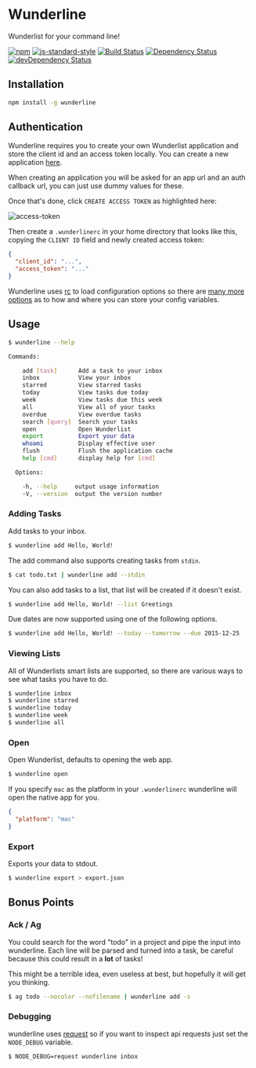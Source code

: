 # Wunderline

Wunderlist for your command line!

[![npm](http://img.shields.io/npm/v/wunderline.svg?style=flat)](https://www.npmjs.com/package/wunderline)
[![js-standard-style](https://img.shields.io/badge/code%20style-standard-brightgreen.svg?style=flat)](https://github.com/feross/standard)
[![Build Status](https://travis-ci.org/we-are-next/wunderline.svg?branch=master)](https://travis-ci.org/we-are-next/wunderline)
[![Dependency Status](https://david-dm.org/we-are-next/wunderline.svg)](https://david-dm.org/we-are-next/wunderline)
[![devDependency Status](https://david-dm.org/we-are-next/wunderline/dev-status.svg)](https://david-dm.org/we-are-next/wunderline#info=devDependencies)

## Installation

```sh
npm install -g wunderline
```

## Authentication

Wunderline requires you to create your own Wunderlist application and store
the client id and an access token locally. You can create a new application
[here](https://developer.wunderlist.com/apps/new).

When creating an application you will be asked for an app url and an auth
callback url, you can just use dummy values for these.

Once that's done, click `CREATE ACCESS TOKEN` as highlighted here:

![access-token](http://i.imgur.com/TW3IH8P.png)

Then create a `.wunderlinerc` in your home directory that looks
like this, copying the `CLIENT ID` field and newly created access token:

```json
{
  "client_id": "...",
  "access_token": "..."
}
```

Wunderline uses [rc](https://www.npmjs.com/package/rc) to load configuration
options so there are [many more
options](https://www.npmjs.com/package/rc#standards) as to how and where you
can store your config variables.

## Usage

```sh
$ wunderline --help

Commands:

    add [task]      Add a task to your inbox
    inbox           View your inbox
    starred         View starred tasks
    today           View tasks due today
    week            View tasks due this week
    all             View all of your tasks
    overdue         View overdue tasks
    search [query]  Search your tasks
    open            Open Wunderlist
    export          Export your data
    whoami          Display effective user
    flush           Flush the application cache
    help [cmd]      display help for [cmd]

  Options:

    -h, --help     output usage information
    -V, --version  output the version number
```

### Adding Tasks

Add tasks to your inbox.

```sh
$ wunderline add Hello, World!
```

The add command also supports creating tasks from `stdin`.

```sh
$ cat todo.txt | wunderline add --stdin
```

You can also add tasks to a list, that list will be created if it doesn't
exist.

```sh
$ wunderline add Hello, World! --list Greetings
```

Due dates are now supported using one of the following options.

```sh
$ wunderline add Hello, World! --today --tomorrow --due 2015-12-25
```

### Viewing Lists

All of Wunderlists smart lists are supported, so there are various ways to see
what tasks you have to do.

```sh
$ wunderline inbox
$ wunderline starred
$ wunderline today
$ wunderline week
$ wunderline all
```

### Open

Open Wunderlist, defaults to opening the web app.

```sh
$ wunderline open
```

If you specify `mac` as the platform in your `.wunderlinerc` wunderline
will open the native app for you.

```json
{
  "platform": "mac"
}
```

### Export

Exports your data to stdout.

```sh
$ wunderline export > export.json
```

## Bonus Points

### Ack / Ag

You could search for the word "todo" in a project and pipe the input into
wunderline. Each line will be parsed and turned into a task, be careful
because this could result in a **lot** of tasks!

This might be a terrible idea, even useless at best, but hopefully it will get
you thinking.

```sh
$ ag todo --nocolor --nofilename | wunderline add -s
```

### Debugging

wunderline uses [request](https://github.com/request/request) so if you
want to inspect api requests just set the `NODE_DEBUG` variable.

```sh
$ NODE_DEBUG=request wunderline inbox
```
